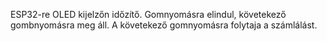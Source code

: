 ESP32-re OLED kijelzőn időzítő.
Gomnyomásra elindul, követekező gombnyomásra meg áll.
A követekező gomnyomásra folytaja a számlálást.
